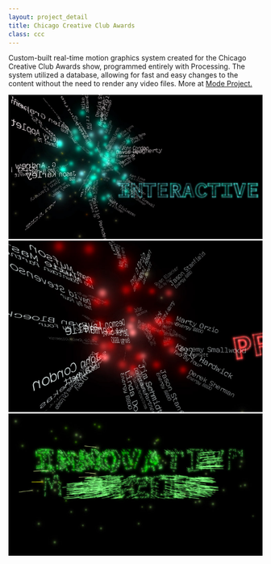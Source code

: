 ```yaml
---
layout: project_detail
title: Chicago Creative Club Awards
class: ccc
---
```


Custom-built real-time motion graphics system created for the Chicago Creative Club Awards show, programmed entirely with Processing. The system utilized a database, allowing for fast and easy changes to the content without the need to render any video files. More at [Mode Project.](http://www.modeproject.com/work/2008-ccc-awards-show/)

<div class="videoWrapper" data-vimeoid="4318639"><!-- vimeo --></div>
<img src="/img/projects/cccawards1.jpg"/>
<img src="/img/projects/cccawards2.jpg"/>
<img src="/img/projects/cccawards3.jpg"/>
